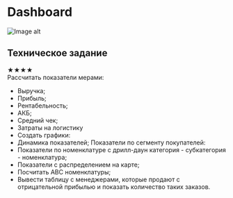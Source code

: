 # Dashboard
![Image alt](https://github.com/RomanDoom/MyProjects/blob/main/Project№7/Dash2.png)

## Техническое задание
★★★★	
Рассчитать показатели мерами:
- Выручка;
- Прибыль;
- Рентабельность;
- АКБ;
- Средний чек;
- Затраты на логистику
- Создать графики:
- Динамика показателей;
Показатели по сегменту покупателей:
- Показатели по номенклатуре с дрилл-даун категория - субкатегория - номенклатура;
- Показатели с распределением на карте;
- Посчитать АВС номенклатуры;
- Вывести таблицу с менеджерами, которые продают с отрицательной прибылью и показать количество таких заказов.


